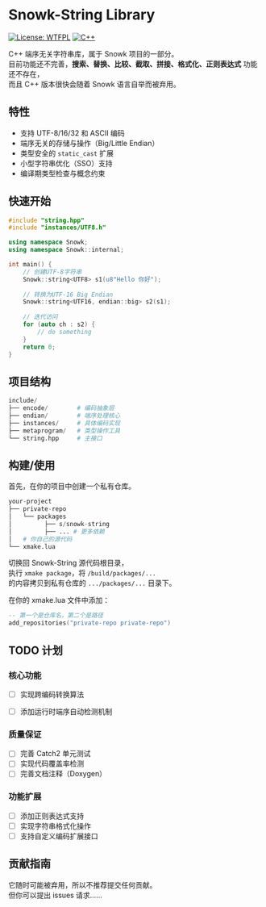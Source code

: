 # Snowk-String Library

[![License: WTFPL](https://img.shields.io/badge/License-WTFPL-brightgreen.svg)](http://www.wtfpl.net/about/)
[![C++](https://img.shields.io/badge/C++-23-blue.svg)](https://isocpp.org/)

C++ 端序无关字符串库，属于 Snowk 项目的一部分。  
目前功能还不完善，**搜索、替换、比较、截取、拼接、格式化、正则表达式** 功能还不存在，  
而且 C++ 版本很快会随着 Snowk 语言自举而被弃用。

## 特性

- 支持 UTF-8/16/32 和 ASCII 编码
- 端序无关的存储与操作（Big/Little Endian）
- 类型安全的 `static_cast` 扩展
- 小型字符串优化（SSO）支持
- 编译期类型检查与概念约束

## 快速开始

```cpp
#include "string.hpp"
#include "instances/UTF8.h"

using namespace Snowk;
using namespace Snowk::internal;

int main() {
    // 创建UTF-8字符串
    Snowk::string<UTF8> s1(u8"Hello 你好");
    
    // 转换为UTF-16 Big Endian
    Snowk::string<UTF16, endian::big> s2(s1);
    
    // 迭代访问
    for (auto ch : s2) {
        // do something
    }
    return 0;
}
```

## 项目结构

```python
include/
├── encode/        # 编码抽象层
├── endian/        # 端序处理核心
├── instances/     # 具体编码实现
├── metaprogram/   # 类型操作工具
└── string.hpp     # 主接口
```

## 构建/使用

首先，在你的项目中创建一个私有仓库。

```python
your-project
├── private-repo
│   └── packages
│         ├── s/snowk-string
│         ├── ... # 更多依赖
│   # 你自己的源代码
└── xmake.lua
```
切换回 Snowk-String 源代码根目录，  
执行 `xmake package`，将 `/build/packages/...`  
的内容拷贝到私有仓库的 `.../packages/...` 目录下。

在你的 xmake.lua 文件中添加：
```lua
-- 第一个是仓库名，第二个是路径
add_repositories("private-repo private-repo")
```

## TODO 计划

### 核心功能
- [ ] 实现跨编码转换算法
- [ ] 添加运行时端序自动检测机制



### 质量保证
- [ ] 完善 Catch2 单元测试
- [ ] 实现代码覆盖率检测
- [ ] 完善文档注释（Doxygen）

### 功能扩展
- [ ] 添加正则表达式支持
- [ ] 实现字符串格式化操作
- [ ] 支持自定义编码扩展接口

## 贡献指南

它随时可能被弃用，所以不推荐提交任何贡献。  
但你可以提出 issues 请求……
